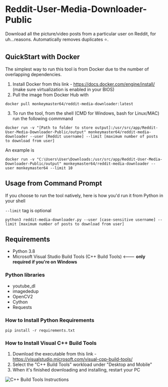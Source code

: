 # Reddit-User-Media-Downloader-Public

Download all the picture/video posts from a particular user on Reddit, for uh...reasons. Automatically removes duplicates :star:.

## QuickStart with Docker 

The simplest way to run this tool is from Docker due to the number of overlapping dependencies.

1. Install Docker from this link - https://docs.docker.com/engine/install/  (make sure virtualization is enabled in your BIOS)
2. Pull the image from Docker Hub with
```
docker pull monkeymaster64/reddit-media-downloader:latest
```
3. To run the tool, from the shell (CMD for Windows, bash for Linux/MAC) run the following commmand
```
docker run -v "[Path to folder to store output]:/usr/src/app/Reddit-User-Media-Downloader-Public/output" monkeymaster64/reddit-media-downloader --user [Reddit username] --limit [maximum number of posts to download from user]
```

An example is

```
docker run -v "C:\Users\User\Downloads:/usr/src/app/Reddit-User-Media-Downloader-Public/output" monkeymaster64/reddit-media-downloader --user monkeymaster64 --limit 10
```

## Usage from Command Prompt

If you choose to run the tool natively, here is how you'd run it from Python in your shell

```--limit``` tag is optional
```
python3 reddit-media-downloader.py --user [case-sensitive username] --limit [maximum number of posts to download from user]
```
## Requirements
- Python 3.8
- Microsoft Visual Studio Build Tools (C++ Build Tools) <--- **only required if you're on Windows**

### Python libraries
- youtube_dl 
- imagededup
- OpenCV2
- Cython
- Requests

### How to Install Python Requirements

```
pip install -r requirements.txt
```

### How to Install Visual C++ Build Tools

1. Download the executable from this link - https://visualstudio.microsoft.com/visual-cpp-build-tools/
2. Select the "C++ Build Tools" workload under "Desktop and Mobile"
3. When it's finished downloading and installing, restart your PC

![C++ Build Tools Instructions](https://user-images.githubusercontent.com/16315128/119354163-5cd54200-bc69-11eb-885c-4c3b9ab6cac0.png)

